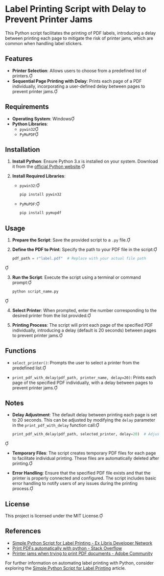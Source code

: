 # Label Printing Script with Delay to Prevent Printer Jams

This Python script facilitates the printing of PDF labels, introducing a delay between printing each page to mitigate the risk of printer jams, which are common when handling label stickers.

## Features

- **Printer Selection**: Allows users to choose from a predefined list of printers.
- **Sequential Page Printing with Delay**: Prints each page of a PDF individually, incorporating a user-defined delay between pages to prevent printer jams.

## Requirements

- **Operating System**: Windows
- **Python Libraries**:
  - `pywin32`
  - `PyMuPDF`

## Installation

1. **Install Python**: Ensure Python 3.x is installed on your system. Download it from the [official Python website](https://www.python.org/).

2. **Install Required Libraries**:
   - `pywin32`:
     ```bash
     pip install pywin32
     ```
   - `PyMuPDF`:
     ```bash
     pip install pymupdf
     ```

## Usage

1. **Prepare the Script**: Save the provided script to a `.py` file.

2. **Define the PDF to Print**: Specify the path to your PDF file in the script:
   ```python
   pdf_path = r"label.pdf"  # Replace with your actual file path
   ```


3. **Run the Script**: Execute the script using a terminal or command prompt:
   ```bash
   python script_name.py
   ```


4. **Select Printer**: When prompted, enter the number corresponding to the desired printer from the list provided.

5. **Printing Process**: The script will print each page of the specified PDF individually, introducing a delay (default is 20 seconds) between pages to prevent printer jams.

## Functions

- `select_printer()`: Prompts the user to select a printer from the predefined list.

- `print_pdf_with_delay(pdf_path, printer_name, delay=20)`: Prints each page of the specified PDF individually, with a delay between pages to prevent printer jams.

## Notes

- **Delay Adjustment**: The default delay between printing each page is set to 20 seconds. This can be adjusted by modifying the `delay` parameter in the `print_pdf_with_delay` function call:
  ```python
  print_pdf_with_delay(pdf_path, selected_printer, delay=20)  # Adjust delay as needed
  ```


- **Temporary Files**: The script creates temporary PDF files for each page to facilitate individual printing. These files are automatically deleted after printing.

- **Error Handling**: Ensure that the specified PDF file exists and that the printer is properly connected and configured. The script includes basic error handling to notify users of any issues during the printing process.

## License

This project is licensed under the MIT License.

## References

- [Simple Python Script for Label Printing - Ex Libris Developer Network](https://developers.exlibrisgroup.com/blog/simple-python-script-for-label-printing/)
- [Print PDFs automatically with python - Stack Overflow](https://stackoverflow.com/questions/72871943/print-pdfs-automatically-with-python)
- [Printer jams when trying to print PDF documents - Adobe Community](https://community.adobe.com/t5/acrobat-reader-discussions/printer-jams-when-trying-to-print-pdf-documents/td-p/9007424)

For further information on automating label printing with Python, consider exploring the [Simple Python Script for Label Printing](https://developers.exlibrisgroup.com/blog/simple-python-script-for-label-printing/) article. 
